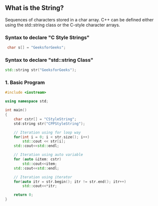 ## What is the String?
Sequences of characters stored in a char array.
C++ can be defined either using the std::string class or the C-style character arrays.

### Syntax to declare "C Style Strings"
```cpp
 char s[] = "GeeksforGeeks";
```

### Syntax to declare "std::string Class"
```cpp
std::string str("GeeksforGeeks");
```

### 1. Basic Program
```cpp
#include <iostream>

using namespace std;

int main()
{
    char cstr[] = "CStyleString";
    std:string str("CPPStyleString");

    // Iteration using for loop way
    for(int i = 0; i < str.size(); i++)
        std::cout << str[i];
    std::cout<<std::endl;

    // Iteration using auto variable
    for (auto &item: cstr)
        std::cout<<item;
    std::cout<<std::endl;

    // Iteration using iterator
    for(auto itr = str.begin(); itr != str.end(); itr++)
        std::cout<<*itr;

    return 0;
}

```
